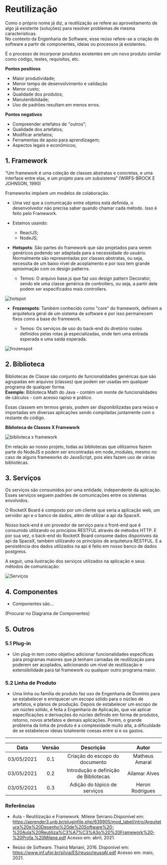 # Reutilização

Como o próprio nome já diz, a reutilização se refere ao aproveitamento de algo já existente (soluções) para resolver problemas de mesma características.  
No contexto da Engenharia de Software, esse reúso refere-se a criação de software a partir de componentes, ideias ou processos já existentes.

É o processo de incorporar produtos existentes em um novo produto similar como código, testes, requisitos, etc.

**Pontos positivos**

- Maior produtividade;
- Menor tempo de desenvolvimento e validação
- Menor custo;
- Qualidade dos produtos;
- Manutenibilidade;
- Uso de padrões resultam em menos erros.

**Pontos negativos**

- Compreender artefatos de "outros";
- Qualidade dos artefatos;
- Modificar artefatos;
- Ferramentas de apoio para aprendizagem;
- Aspectos legais e econômicos;

## 1. Framework

“Um framework é uma coleção de classes abstratas e concretas, e uma interface entre elas, e um projeto para um subsistema” (WIRFS-BROCK E JOHNSON, 1990)

Frameworks impõem um modelos de colaboração.

- Uma vez que a comunicação entre objetos está definida, o desenvolvedor não precisa saber quando chamar cada método. Isso é feito pelo Framework.

- Estamos usando:

  - ReactJS;
  - NodeJS;

- **Hotspots**: São partes do framework que são projetados para serem genéricos podendo ser adaptada para a necessidade do usuário. Normalmente são representadas por classes abstratas, ou seja, necessita de um baixo nível de acoplamento e por isso tem grande aproximação com os design patterns.

  - Temos: O arquivo base.js que faz uso design pattern Decorator, sendo ele uma classe genérica de controllers, ou seja, a partir dele podem ser especificados mais controllers.

![hotspot](../../assets/img/reuse/hot.png)


- **Frozenspots**: Também conhecido como "core" do framework, definem a arquitetura geral de um sistema de software e por isso permanecem fixos como a base do framework.

  - Temos: Os serviços de uso do back-end do diretório routes definidos pelas rotas já especializadas, onde tem uma entrada esperada e uma saída esperada.

![frozenspot](../../assets/img/reuse/frozen-service.png)

## 2. Biblioteca

Bibliotecas de Classe são conjunto de funcionalidades genéricas que são agrupadas em arquivos (classes) que podem ser usadas em qualquer programa de qualquer forma.  
**Exemplo:** Biblioteca Math do Java - contém um monte de funcionalidades de cálculos - com acesso rapiso e prático.

Essas classem em termos gerais, podem ser disponibilizadas para reúso e importadas em diversas aplicações sendo compiladas juntamente com o restante do código.

**Biblioteca de Classes X Framework**

![biblioteca x framework](../../assets/img/reuse/bclassesxframework.png)

Em relação ao nosso projeto, todas as bibliotecas que utilizamos fazem parte do NodeJS e podem ser encontradas em node_modules, mesmo no caso de alguns frameworks do JavaScript, pois eles fazem uso de várias bibliotécas.

## 3. Serviços

Os serviços são consumidos por uma entidade, independente da aplicação. Esses serviços seguem padrões de comunicações entre os sistemas envolvidos.

O RocketX Board é composto por um cliente que seria a aplicação web, um servidor api e o banco de dados, além de utilizar a api da SpaceX.

Nosso back-end é um provedor de serviço para o front-end que é consumido utilizando os princípios RESTFUL através de métodos HTTP. E por sua vez, o back-end do RocketX Board consome dados disponiveis da api da SpaceX, também utilizando os princípios de arquitetura RESTFUL. E a persistência dos dados utilizados na api é feito em nosso banco de dados postgress.

A seguir, uma ilustração dos serviços utilizados na aplicação e seus métodos de comunicação:

![Serviços](../../assets/img/reuse/implementação.png)

## 4. Componentes

- Componentes são...

(Procurar no Diagrama de Componentes)

## 5. Outros

### 5.1 Plug-in

- Um plug-in tem como objetivo adicionar funcionalidades específicas para programas maiores que já tenham camadas de reutilização para poderem ser acoplados, adicionando um nível de reutilização e extensibilidade para tal framework ou qualquer outro programa maior.

### 5.2 Linha de Produto

- Uma linha ou família de produto faz uso de Engenharia de Domínio para se estabelecer e enriquecer um escopo sólido para o núcleo de artefatos, e planos de produção. Depois de estabelecer um escopo de um núcleo sólido, é feita a Engenharia de Aplicação, que vai aplicar especificações e derivações do núcleo definido em forma de produtos, retorno, novos artefatos e demais aplicações. Porém, o grande problema da linha de produto é a complexidade muito alta, a dificuldade de se estabelecer ideias totalmente coesas entre si e os gastos.

---

|    Data    | Versão |               Descrição               |      Autor      |
| :--------: | :----: | :-----------------------------------: | :-------------: |
| 03/05/2021 |  0.1   |    Criação do escopo do documento     | Matheus Amaral  |
| 03/05/2021 |  0.2   | Introdução e definição de Bibliotecas |  Ailamar Alves  |
| 03/05/2021 |  0.3   |     Adição do tópico de serviços      | Heron Rodrigues |

### Referências

- Aula - Reutilização e Framework. Milene Serrano.Disponível em: <https://aprender3.unb.br/pluginfile.php/639905/mod_label/intro/Arquitetura%20e%20Desenho%20de%20Software%20-%20Aula%20Reutiliza%C3%A7%C3%A3o%20%20Framework%20-%20Profa.%20Milene.pdf> Acesso em: abril, 2021.

- Reúso de Software. Thainá Mariani, 2016. Disponível em: <https://www.inf.ufpr.br/silvia/ES/reuso/reusoAl.pdf> Acesso em: maio, 2021.

